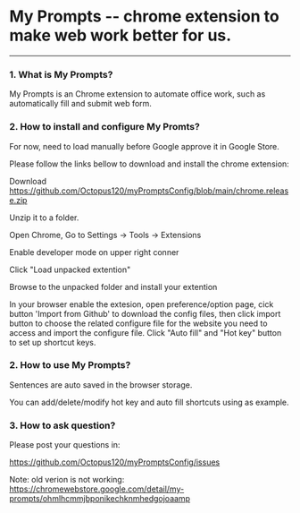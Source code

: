 My Prompts -- chrome extension to make web work better for us.<a name="TOP"></a>
===================

- - - - 
### 1. What is My Prompts? 

   My Prompts is an Chrome extension to automate office work, such as automatically fill and submit web form.
    
### 2. How to install and configure My Promts?

   For now, need to load manually before Google approve it in Google Store.
   
   Please follow the links bellow to download and install the chrome extension: 
   
   Download https://github.com/Octopus120/myPromptsConfig/blob/main/chrome.release.zip
   
   Unzip it to a folder. 
   
   Open Chrome, Go to Settings -> Tools -> Extensions

   Enable developer mode on upper right conner

   Click "Load unpacked extention"

   Browse to the unpacked folder and install your extention

   In your browser enable the extesion, open preference/option page, cick button 'Import from Github' to download the config files, then click import button to choose the related configure file for the website you need to access and import the configure file. Click "Auto fill" and "Hot key" button to set up shortcut keys.

### 2. How to use My Prompts?   
   Sentences are auto saved in the browser storage. 
   
   You can add/delete/modify hot key and auto fill shortcuts using  as example.
   
### 3. How to ask question?
   Please post your questions in:
   
  [ https://github.com/Octopus120/myPromptsConfig/issues ](https://github.com/Octopus120/myPromptsConfig)


Note: old verion is not working: https://chromewebstore.google.com/detail/my-prompts/ohmlhcmmjbponikechknmhedgojoaamp  
